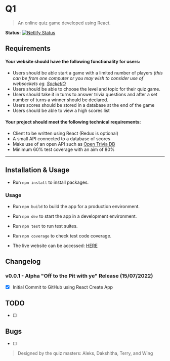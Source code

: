# Q1
> An online quiz game developed using React.

**Status:** [![Netlify Status](https://api.netlify.com/api/v1/badges/904a59cf-8476-4950-8dc4-4c269bfa91cc/deploy-status)](https://app.netlify.com/sites/q1-fp/deploys)

## Requirements
#### Your website should have the following functionality for users:
- Users should be able start a game with a limited number of players _(this can be from one computer or you may wish to consider use of websockets eg. [SocketIO](https://github.com/getfutureproof/fp_guides_wiki/wiki/Intro-to-Socket.IO)_
- Users should be able to choose the level and topic for their quiz game.
- Users should take it in turns to answer trivia questions and after a set number of turns a winner should be declared.
- Users scores should be stored in a database at the end of the game
- Users should be able to view a high scores list

#### Your project should meet the following technical requirements:
- Client to be written using React (Redux is optional)
- A small API connected to a database of scores
- Make use of an open API such as [Open Trivia DB](https://opentdb.com/api_config.php)
- Minimum 60% test coverage with an aim of 80%

<hr>

## Installation & Usage

* Run `npm install` to install packages.

### Usage

* Run `npm build` to build the app for a production environment.
* Run `npm dev` to start the app in a development environment.
* Run  `npm test` to run test suites.
* Run `npm coverage` to check test code coverage.

* The live website can be accessed: [HERE]()

## Changelog

### v0.0.1 - Alpha "Off to the Pit with ye" Release (15/07/2022)

- [x] Initial Commit to GitHub using React Create App

## TODO

- [ ] 

## Bugs

- [ ] 

> Designed by the quiz masters: Aleks, Dakshitha, Terry, and Wing
